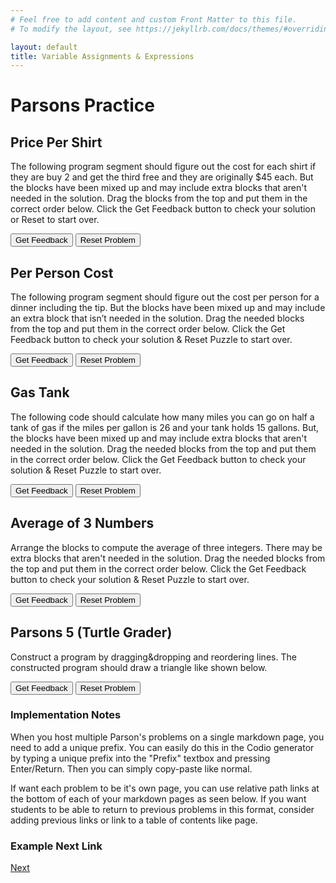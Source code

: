```yaml
---
# Feel free to add content and custom Front Matter to this file.
# To modify the layout, see https://jekyllrb.com/docs/themes/#overriding-theme-defaults

layout: default
title: Variable Assignments & Expressions 
---
```

# Parsons Practice


## Price Per Shirt
The following program segment should figure out the cost for each shirt if they are buy 2 and get the third free and they are originally $45 each. But the blocks have been mixed up and may include extra blocks that aren't needed in the solution. Drag the blocks from the top and put them in the correct order below. Click the Get Feedback button to check your solution or Reset to start over.
        
<div id="pricePerShirt-sortableTrash" class="sortable-code"></div> 
<div id="pricePerShirt-sortable" class="sortable-code"></div> 
<div style="clear:both;"></div> 
<p> 
    <input id="pricePerShirt-feedbackLink" value="Get Feedback" type="button" /> 
    <input id="pricePerShirt-newInstanceLink" value="Reset Problem" type="button" /> 
</p> 
<script type="text/javascript"> 
(function(){
  var initial = "double price = 45;\n" +
    "double totalCost = price * 2;\n" +
    "double pricePerShirt = totalCost / 3;\n" +
    "System.out.println(pricePerShirt);\n" +
    "int totalCost = price * 2 #distractor\n" +
    "print(&quot;pricePerShirt&quot;) #distractor";
  var parsonsPuzzle = new ParsonsWidget({
    "sortableId": "pricePerShirt-sortable",
    "max_wrong_lines": 10,
    "grader": ParsonsWidget._graders.LanguageTranslationGrader,
    "exec_limit": 2500,
    "can_indent": true,
    "x_indent": 50,
    "lang": "en",
    "show_feedback": true,
    "trashId": "pricePerShirt-sortableTrash",
    "executable_code": "price = 45\ntotalCost = price * 2\npricePerShirt = totalCost / 3\nprint(pricePerShirt)",
    "programmingLang": "pseudo",
    "vartests": []
  });
  parsonsPuzzle.init(initial);
  parsonsPuzzle.shuffleLines();
  $("#pricePerShirt-newInstanceLink").click(function(event){ 
      event.preventDefault(); 
      parsonsPuzzle.shuffleLines(); 
  }); 
  $("#pricePerShirt-feedbackLink").click(function(event){ 
      event.preventDefault(); 
      parsonsPuzzle.getFeedback(); 
  }); 
})(); 
</script>

## Per Person Cost
The following program segment should figure out the cost per person for a dinner including the tip. But the blocks have been mixed up and may include an extra block that isn’t needed in the solution. Drag the needed blocks from the top and put them in the correct order below. Click the Get Feedback button to check your solution & Reset Puzzle to start over.

<div id="PerPersonCost-sortableTrash" class="sortable-code"></div> 
<div id="PerPersonCost-sortable" class="sortable-code"></div> 
<div style="clear:both;"></div> 
<p> 
    <input id="PerPersonCost-feedbackLink" value="Get Feedback" type="button" /> 
    <input id="PerPersonCost-newInstanceLink" value="Reset Problem" type="button" /> 
</p> 
<script type="text/javascript"> 
(function(){
  var initial = "double bill = 89.23;\n" +
    "double tip = bill * 0.20;\n" +
    "double total = bill + tip;\n" +
    "int numPeople = 3;\n" +
    "double perPersonCost = total/numPeople;\n" +
    "System.out.println(perPersonCost);\n" +
    "System.out.println(perpersoncost); #distractor";
  var parsonsPuzzle = new ParsonsWidget({
    "sortableId": "PerPersonCost-sortable",
    "max_wrong_lines": 10,
    "grader": ParsonsWidget._graders.LanguageTranslationGrader,
    "exec_limit": 2500,
    "can_indent": true,
    "x_indent": 50,
    "lang": "en",
    "show_feedback": true,
    "trashId": "PerPersonCost-sortableTrash",
    "executable_code": "bill = 89.23;\ntip = bill * 0.20;\ntotal = bill + tip;\nnumPeople = 3;\nperPersonCost = total/numPeople;\nprint(perPersonCost);",
    "programmingLang": "java",
    "vartests": []
  });
  parsonsPuzzle.init(initial);
  parsonsPuzzle.shuffleLines();
  $("#PerPersonCost-newInstanceLink").click(function(event){ 
      event.preventDefault(); 
      parsonsPuzzle.shuffleLines(); 
  }); 
  $("#PerPersonCost-feedbackLink").click(function(event){ 
      event.preventDefault(); 
      parsonsPuzzle.getFeedback(); 
  }); 
})(); 
</script>

## Gas Tank
The following code should calculate how many miles you can go on half a tank of gas if the miles per gallon is 26 and your tank holds 15 gallons. But, the blocks have been mixed up and may include extra blocks that aren't needed in the solution. Drag the needed blocks from the top and put them in the correct order below. Click the Get Feedback button to check your solution & Reset Puzzle to start over.

<div id="HalfTank-sortableTrash" class="sortable-code"></div> 
<div id="HalfTank-sortable" class="sortable-code"></div> 
<div style="clear:both;"></div> 
<p> 
    <input id="HalfTank-feedbackLink" value="Get Feedback" type="button" /> 
    <input id="HalfTank-newInstanceLink" value="Reset Problem" type="button" /> 
</p> 
<script type="text/javascript"> 
(function(){
  var initial = "int mpg = 26;\n" +
    "int tankHolds = 15;\n" +
    "double numGallons = (double) tankHolds / 2;\n" +
    "double miles = numGallons * mpg;\n" +
    "System.out.println(miles);\n" +
    "double numGallons = tankHolds / 2; #distractor\n" +
    "int miles = numGallons * mgp; #distractor";
  var parsonsPuzzle = new ParsonsWidget({
    "sortableId": "HalfTank-sortable",
    "max_wrong_lines": 10,
    "grader": ParsonsWidget._graders.LanguageTranslationGrader,
    "exec_limit": 2500,
    "can_indent": true,
    "x_indent": 50,
    "lang": "en",
    "show_feedback": true,
    "trashId": "HalfTank-sortableTrash",
    "executable_code": "mpg = 26\ntankHolds = 15\nnumGallons = (double) tankHolds / 2\nmiles = numGallons * mpg\nprint(miles)",
    "programmingLang": "java",
    "vartests": []
  });
  parsonsPuzzle.init(initial);
  parsonsPuzzle.shuffleLines();
  $("#HalfTank-newInstanceLink").click(function(event){ 
      event.preventDefault(); 
      parsonsPuzzle.shuffleLines(); 
  }); 
  $("#HalfTank-feedbackLink").click(function(event){ 
      event.preventDefault(); 
      parsonsPuzzle.getFeedback(); 
  }); 
})(); 
</script>

## Average of 3 Numbers
Arrange the blocks to compute the average of three integers.  There may be extra blocks that aren't needed in the solution. Drag the needed blocks from the top and put them in the correct order below. Click the Get Feedback button to check your solution & Reset Puzzle to start over.

<div id="Average-sortableTrash" class="sortable-code"></div> 
<div id="Average-sortable" class="sortable-code"></div> 
<div style="clear:both;"></div> 
<p> 
    <input id="Average-feedbackLink" value="Get Feedback" type="button" /> 
    <input id="Average-newInstanceLink" value="Reset Problem" type="button" /> 
</p> 
<script type="text/javascript"> 
(function(){
  var initial = "int num1 = 10;\n" +
    "int num2 = 13;\n" +
    "int num3 = 6;\n" +
    "double average = (double)(num1 + num2 + num3)/3;\n" +
    "System.out.println(average);\n" +
    "double average = num1 + num2 + num3 / 3; #distractor\n" +
    "double average = (num1 + num2 + num3) / 3; #distractor\n" +
    "System.out.println(&quot;average&quot;); #distractor";
  var parsonsPuzzle = new ParsonsWidget({
    "sortableId": "Average-sortable",
    "max_wrong_lines": 2,
    "grader": ParsonsWidget._graders.LanguageTranslationGrader,
    "exec_limit": 2500,
    "can_indent": true,
    "x_indent": 50,
    "lang": "en",
    "show_feedback": true,
    "trashId": "Average-sortableTrash",
    "executable_code": "num1 = 10\nnum2 = 13\nnum3 = 6\naverage = (num1 + num2 + num3)/3\nprint(average)",
    "programmingLang": "java",
    "vartests": []
  });
  parsonsPuzzle.init(initial);
  parsonsPuzzle.shuffleLines();
  $("#Average-newInstanceLink").click(function(event){ 
      event.preventDefault(); 
      parsonsPuzzle.shuffleLines(); 
  }); 
  $("#Average-feedbackLink").click(function(event){ 
      event.preventDefault(); 
      parsonsPuzzle.getFeedback(); 
  }); 
})(); 
</script>


## Parsons 5 (Turtle Grader)
Construct a program by dragging&amp;dropping and reordering lines. The constructed program should draw a triangle like shown below.

<div id="p5-sortableTrash" class="sortable-code"></div>
<div id="p5-sortable" class="sortable-code"></div>
<div style="clear:both;"></div>
<p>
    <input id="p5-feedbackLink" value="Get Feedback" type="button" />
    <input id="p5-newInstanceLink" value="Reset Problem" type="button" />
</p>
<script type="text/javascript">
(function(){
  var initial = "REPEAT 3 TIMES\n" +
    "  forward(100)\n" +
    "  left(120)\n" +
    "ENDREPEAT";
  var parsonsPuzzle = new ParsonsWidget({
    "sortableId": "p5-sortable",
    "max_wrong_lines": 1,
    "grader": ParsonsWidget._graders.TurtleGrader,
    "exec_limit": 2500,
    "can_indent": true,
    "x_indent": 50,
    "lang": "en",
    "trashId": "p5-sortableTrash",
    "executable_code": "for i in range(0,3):\nmyTurtle.forward(100)\nmyTurtle.left(120)\npass",
    "programmingLang": "pseudo",
    "turtleModelCode": "modelTurtle.forward(100)\nmodelTurtle.left(120)\nmodelTurtle.forward(100)\nmodelTurtle.left(120)\nmodelTurtle.forward(100)\nmodelTurtle.left(120)",
  });
  parsonsPuzzle.init(initial);
  parsonsPuzzle.shuffleLines();
  $("#p5-newInstanceLink").click(function(event){
      event.preventDefault();
      parsonsPuzzle.shuffleLines();
  });
  $("#p5-feedbackLink").click(function(event){
      event.preventDefault();
      parsonsPuzzle.getFeedback();
  });
})();
</script>

### Implementation Notes

When you host multiple Parson's problems on a single markdown page, you need to add a unique prefix. You can easily do this in the Codio generator by typing a unique prefix into the "Prefix" textbox and pressing Enter/Return. Then you can simply copy-paste like normal.

If want each problem to be it's own page, you can use relative path links at the bottom of each of your markdown pages as seen below. If you want students to be able to return to previous problems in this format, consider adding previous links or link to a table of contents like page.

### Example Next Link
[Next](./parsons/example1.html)

